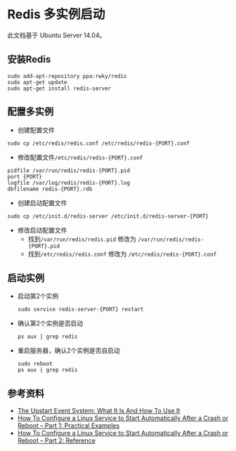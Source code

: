 # Redis 多实例启动

此文档基于 Ubuntu Server 14.04。

## 安装Redis

```
sudo add-apt-repository ppa:rwky/redis
sudo apt-get update
sudo apt-get install redis-server
```

## 配置多实例

  * 创建配置文件
  ```
  sudo cp /etc/redis/redis.conf /etc/redis/redis-{PORT}.conf 
  ```

  * 修改配置文件`/etc/redis/redis-{PORT}.conf`
  ```
  pidfile /var/run/redis/redis-{PORT}.pid
  port {PORT}
  logfile /var/log/redis/redis-{PORT}.log
  dbfilename redis-{PORT}.rdb
  ```

  * 创建启动配置文件
  ```
  sudo cp /etc/init.d/redis-server /etc/init.d/redis-server-{PORT}
  ```

  * 修改启动配置文件
    * 找到`/var/run/redis/redis.pid` 修改为 `/var/run/redis/redis-{PORT}.pid`
    * 找到`/etc/redis/redis.conf` 修改为 `/etc/redis/redis-{PORT}.conf`

## 启动实例

  * 启动第2个实例
    ```
    sudo service redis-server-{PORT} restart
    ```

  * 确认第2个实例是否启动
    ```
    ps aux | grep redis
    ```

  * 重启服务器，确认2个实例是否自启动
    ```
    sudo reboot
    ps aux | grep redis
    ```

## 参考资料
  * [The Upstart Event System: What It Is And How To Use It](https://www.digitalocean.com/community/tutorials/the-upstart-event-system-what-it-is-and-how-to-use-it)
  * [How To Configure a Linux Service to Start Automatically After a Crash or Reboot – Part 1: Practical Examples](https://www.digitalocean.com/community/tutorials/how-to-configure-a-linux-service-to-start-automatically-after-a-crash-or-reboot-part-1-practical-examples)
  * [How To Configure a Linux Service to Start Automatically After a Crash or Reboot – Part 2: Reference](https://www.digitalocean.com/community/tutorials/how-to-configure-a-linux-service-to-start-automatically-after-a-crash-or-reboot-part-2-reference)
